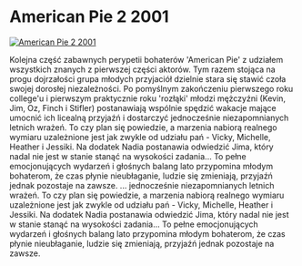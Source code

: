 American Pie 2 2001 
=============
[![American Pie 2 2001 ](http://vidos.pl/images/player.gif)](http://vidos.pl/american-pie-2-2001)

 Kolejna część zabawnych perypetii bohaterów 'American Pie' z udziałem wszystkich znanych z pierwszej części aktorów. Tym razem stojąca na progu dojrzałości grupa młodych przyjaciół dzielnie stara się stawić czoła swojej dorosłej niezależności. Po pomyślnym zakończeniu pierwszego roku college'u i pierwszym praktycznie roku 'rozłąki' młodzi mężczyźni (Kevin, Jim, Oz, Finch i Stifler) postanawiają wspólnie spędzić wakacje mające umocnić ich licealną przyjaźń i dostarczyć jednocześnie niezapomnianych letnich wrażeń. To czy plan się powiedzie, a marzenia nabiorą realnego wymiaru uzależnione jest jak zwykle od udziału pań - Vicky, Michelle, Heather i Jessiki. Na dodatek Nadia postanawia odwiedzić Jima, który nadal nie jest w stanie stanąć na wysokości zadania... To pełne emocjonujących wydarzeń i głośnych balang lato przypomina młodym bohaterom, że czas płynie nieubłaganie, ludzie się zmieniają, przyjaźń jednak pozostaje na zawsze.   ... jednocześnie niezapomnianych letnich wrażeń. To czy plan się powiedzie, a marzenia nabiorą realnego wymiaru uzależnione jest jak zwykle od udziału pań - Vicky, Michelle, Heather i Jessiki. Na dodatek Nadia postanawia odwiedzić Jima, który nadal nie jest w stanie stanąć na wysokości zadania... To pełne emocjonujących wydarzeń i głośnych balang lato przypomina młodym bohaterom, że czas płynie nieubłaganie, ludzie się zmieniają, przyjaźń jednak pozostaje na zawsze.
